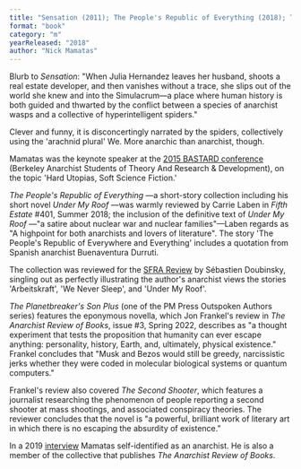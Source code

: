```yaml
---
title: "Sensation (2011); The People's Republic of Everything (2018); The Planetbreaker's Son Plus (2021); The Second Shooter (2021)"
format: "book"
category: "m"
yearReleased: "2018"
author: "Nick Mamatas"
---
```

Blurb to _Sensation_: "When Julia Hernandez leaves her husband, shoots a  real estate developer, and then vanishes without a trace, she slips out of the  world she knew and into the Simulacrum—a place where human history is both  guided and thwarted by the conflict between a species of anarchist wasps and a  collective of hyperintelligent spiders."  

Clever and funny, it is disconcertingly narrated by the spiders,  collectively using the 'arachnid plural' We. More anarchic than anarchist,  though.

Mamatas was the keynote speaker at the <a href="http://sfbay-anarchists.org/conference/bastard-2015/">2015 BASTARD  conference</a> (Berkeley Anarchist Students of Theory And Research &  Development), on the topic 'Hard Utopias, Soft Science Fiction.'

<em>The People's Republic of Everything</em> —a short-story collection including  his short novel <em>Under My Roof</em> —was warmly reviewed by Carrie Laben in _Fifth Estate_ #401, Summer 2018; the inclusion of the definitive text of <em>Under My Roof</em> —"a satire about nuclear war and nuclear families"—Laben  regards as "A highpoint for both anarchists and lovers of literature". The story  'The People's Republic of Everywhere and Everything' includes a quotation from  Spanish anarchist Buenaventura Durruti.

The collection was reviewed for the <a href="https://sfrareview.org/2022/10/22/review-of-the-peoples-republic-of-everything/">SFRA Review</a> by Sébastien Doubinsky, singling out as perfectly illustrating 
the author's anarchist views the stories 'Arbeitskraft', 'We Never Sleep', and 'Under My Roof'.

_The Planetbreaker's Son Plus_ (one of the PM Press Outspoken Authors series) features the eponymous novella, which Jon Frankel's review in _The Anarchist Review of Books_, issue #3, Spring 2022, describes as "a thought experiment that tests the proposition that humanity can ever escape anything: personality, history, Earth, and, ultimately, physical existence." Frankel concludes that "Musk and Bezos would still be greedy, narcissistic jerks whether they were coded in molecular biological systems or quantum computers."

Frankel's review also covered _The Second Shooter_, which features a journalist researching the phenomenon of people reporting a second shooter at mass shootings, and associated conspiracy theories. The reviewer concludes that the novel is "a powerful, brilliant work of literary art in which there is no escaping the absurdity of existence."

In a 2019 <a href="https://www.wewillrememberfreedom.com/podcast/the-great-armored-train-by-nick-mamatas/">interview</a> Mamatas self-identified as an anarchist. He is also a member of the collective that publishes _The Anarchist Review of Books_.
